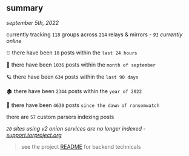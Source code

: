 
## summary
_september 5th, 2022_

currently tracking `118` groups across `214` relays & mirrors - _`91` currently online_

⏲ there have been `10` posts within the `last 24 hours`

🦈 there have been `1036` posts within the `month of september`

🪐 there have been `634` posts within the `last 90 days`

🏚 there have been `2344` posts within the `year of 2022`

🦕 there have been `4630` posts `since the dawn of ransomwatch`

there are `57` custom parsers indexing posts

_`20` sites using v2 onion services are no longer indexed - [support.torproject.org](https://support.torproject.org/onionservices/v2-deprecation/)_

> see the project [README](https://github.com/joshhighet/ransomwatch#ransomwatch--) for backend technicals
